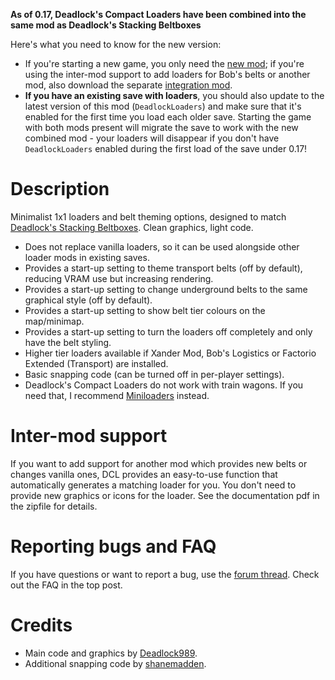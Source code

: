 **As of 0.17, Deadlock's Compact Loaders have been combined into the same mod as Deadlock's Stacking Beltboxes**

Here's what you need to know for the new version:

 - If you're starting a new game, you only need the [new mod](https://mods.factorio.com/mod/deadlock-beltboxes-loaders); if you're using the inter-mod support to add loaders for Bob's belts or another mod, also download the separate [integration mod](https://mods.factorio.com/mod/deadlock-integrations).
 - **If you have an existing save with loaders**, you should also update to the latest version of this mod (`DeadlockLoaders`) and make sure that it's enabled for the first time you load each older save. Starting the game with both mods present will migrate the save to work with the new combined mod - your loaders will disappear if you don't have `DeadlockLoaders` enabled during the first load of the save under 0.17!

# Description

Minimalist 1x1 loaders and belt theming options, designed to match [Deadlock's Stacking Beltboxes](https://mods.factorio.com/mod/DeadlockStacking).
Clean graphics, light code.

* Does not replace vanilla loaders, so it can be used alongside other loader mods in existing saves.
* Provides a start-up setting to theme transport belts (off by default), reducing VRAM use but increasing rendering.
* Provides a start-up setting to change underground belts to the same graphical style (off by default).
* Provides a start-up setting to show belt tier colours on the map/minimap.
* Provides a start-up setting to turn the loaders off completely and only have the belt styling.
* Higher tier loaders available if Xander Mod, Bob's Logistics or Factorio Extended (Transport) are installed.
* Basic snapping code (can be turned off in per-player settings).
* Deadlock's Compact Loaders do not work with train wagons. If you need that, I recommend [Miniloaders](https://mods.factorio.com/mod/miniloader) instead.

# Inter-mod support

If you want to add support for another mod which provides new belts or changes vanilla ones, DCL provides an easy-to-use function that automatically generates a matching loader for you. You don't need to provide new graphics or icons for the loader. See the documentation pdf in the zipfile for details.

# Reporting bugs and FAQ

If you have questions or want to report a bug, use the [forum thread](https://forums.factorio.com/viewtopic.php?f=94&t=57264). Check out the FAQ in the top post. 

# Credits

* Main code and graphics by [Deadlock989](https://mods.factorio.com/user/deadlock989).
* Additional snapping code by [shanemadden](https://mods.factorio.com/user/shanemadden).